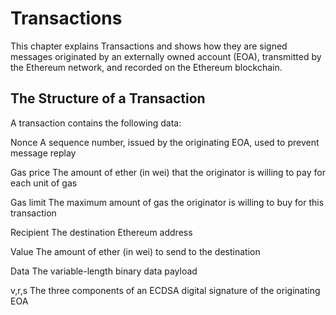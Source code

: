 # Transactions
This chapter explains Transactions and shows how they are signed messages originated by an externally owned account (EOA), transmitted by the Ethereum network, and recorded on the Ethereum blockchain.

## The Structure of a Transaction
A transaction contains the following data:

Nonce
A sequence number, issued by the originating EOA, used to prevent message replay

Gas price
The amount of ether (in wei) that the originator is willing to pay for each unit of gas

Gas limit
The maximum amount of gas the originator is willing to buy for this transaction

Recipient
The destination Ethereum address

Value
The amount of ether (in wei) to send to the destination

Data
The variable-length binary data payload

v,r,s
The three components of an ECDSA digital signature of the originating EOA

